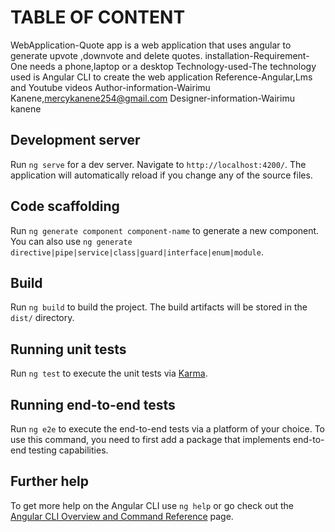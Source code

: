 # TABLE OF CONTENT

WebApplication-Quote app is a web application that uses angular to generate upvote ,downvote and delete quotes.
installation-Requirement-One needs a phone,laptop or a desktop
Technology-used-The technology used is Angular CLI to create the web application
Reference-Angular,Lms and Youtube videos
Author-information-Wairimu Kanene,mercykanene254@gmail.com
Designer-information-Wairimu kanene


## Development server

Run `ng serve` for a dev server. Navigate to `http://localhost:4200/`. The application will automatically reload if you change any of the source files.

## Code scaffolding

Run `ng generate component component-name` to generate a new component. You can also use `ng generate directive|pipe|service|class|guard|interface|enum|module`.

## Build

Run `ng build` to build the project. The build artifacts will be stored in the `dist/` directory.

## Running unit tests

Run `ng test` to execute the unit tests via [Karma](https://karma-runner.github.io).

## Running end-to-end tests

Run `ng e2e` to execute the end-to-end tests via a platform of your choice. To use this command, you need to first add a package that implements end-to-end testing capabilities.

## Further help

To get more help on the Angular CLI use `ng help` or go check out the [Angular CLI Overview and Command Reference](https://angular.io/cli) page.
